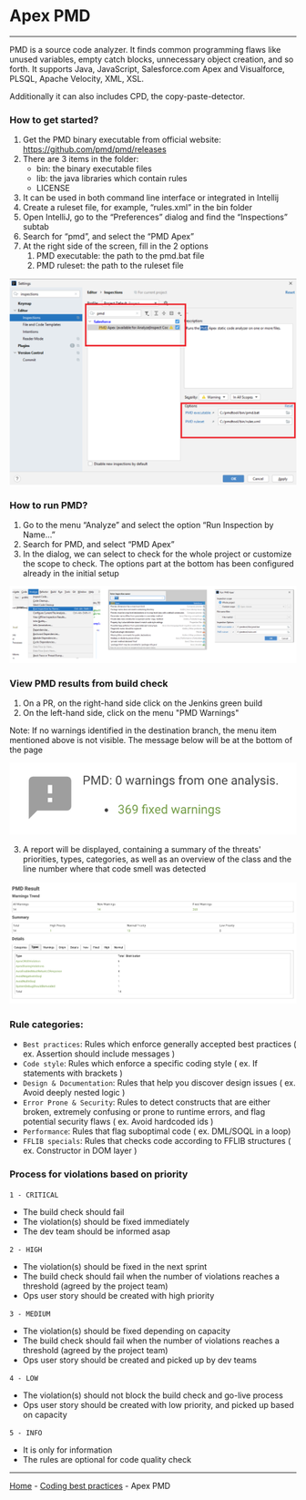 # Apex PMD

---
PMD is a source code analyzer. It finds common programming flaws like unused variables, empty catch blocks, unnecessary 
object creation, and so forth. It supports Java, JavaScript, Salesforce.com Apex and Visualforce, PLSQL, Apache Velocity, XML, XSL.

Additionally it can also includes CPD, the copy-paste-detector.

### How to get started?
1. Get the PMD binary executable from official website: https://github.com/pmd/pmd/releases
2. There are 3 items in the folder:
    - bin: the binary executable files
    - lib: the java libraries which contain rules 
    - LICENSE 
3. It can be used in both command line interface or integrated in Intellij
4. Create a ruleset file, for example, “rules.xml” in the bin folder
5. Open IntelliJ, go to the “Preferences” dialog and find the “Inspections” subtab
6. Search for “pmd”, and select the “PMD Apex”
7. At the right side of the screen, fill in the 2 options
    1. PMD executable: the path to the pmd.bat file 
    2. PMD ruleset: the path to the ruleset file
    
    
![installPMD](../../wiki/assets/installPMD.png)  

### How to run PMD? 

1. Go to the menu “Analyze” and select the option “Run Inspection by Name...”
2. Search for PMD, and select “PMD Apex”
3. In the dialog, we can select to check for the whole project or customize the scope to check. 
The options part at the bottom has been configured already in the initial setup

![runPMD](../../wiki/assets/runPMD.png)  

### View PMD results from build check
1. On a PR, on the right-hand side click on the Jenkins green build
2. On the left-hand side, click on the menu "PMD Warnings"

Note: If no warnings identified in the destination branch, the menu item mentioned above is not visible. The message below
will be at the bottom of the page

![runPMD](../../wiki/assets/noWarnings.png)  

3. A report will be displayed, containing a summary of the threats' priorities, types, categories, as well as an overview
of the class and the line number where that code smell was detected

![runPMD](../../wiki/assets/reportPMD.png) 

### Rule categories:
- `Best practices`: Rules which enforce generally accepted best practices ( ex. Assertion should include messages )
- `Code style`: Rules which enforce a specific coding style ( ex. If statements with brackets )
- `Design & Documentation`: Rules that help you discover design issues ( ex. Avoid deeply nested logic )
- `Error Prone & Security`: Rules to detect constructs that are either broken, extremely confusing or prone to runtime errors, 
and flag potential security flaws ( ex. Avoid hardcoded ids )
- `Performance`: Rules that flag suboptimal code ( ex. DML/SOQL in a loop)
- `FFLIB specials`: Rules that checks code according to FFLIB structures ( ex. Constructor in DOM layer )


### Process for violations based on priority

`1 - CRITICAL`
- The build check should fail 
- The violation(s) should be fixed immediately
- The dev team should be informed asap

`2 - HIGH`
- The violation(s) should be fixed in the next sprint
- The build check should fail when the number of violations reaches a threshold (agreed by the project team)
- Ops user story should be created with high priority

`3 - MEDIUM`
- The violation(s) should be fixed depending on capacity
- The build check should fail when the number of violations reaches a threshold (agreed by the project team)
- Ops user story should be created and picked up by dev teams

`4 - LOW`
- The violation(s) should not block the build check and go-live process
- Ops user story should be created with low priority, and picked up based on capacity

`5 - INFO`
- It is only for information
- The rules are optional for code quality check


---

[Home](/wiki/Home.md) - [Coding best practices](/wiki/coding_best_practices/coding_best_practices.md) - Apex PMD
